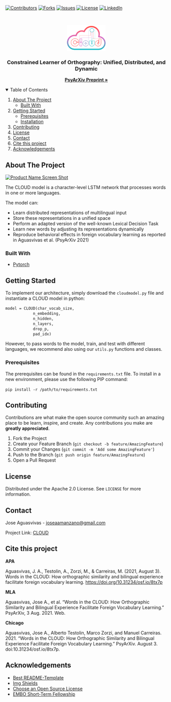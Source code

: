 <!--
*** Thanks for checking out the Best-README-Template. If you have a suggestion
*** that would make this better, please fork the repo and create a pull request
*** or simply open an issue with the tag "enhancement".
*** Thanks again! Now go create something AMAZING! :D
-->



<!-- PROJECT SHIELDS -->
<!--
*** I'm using markdown "reference style" links for readability.
*** Reference links are enclosed in brackets [ ] instead of parentheses ( ).
*** See the bottom of this document for the declaration of the reference variables
*** for contributors-url, forks-url, etc. This is an optional, concise syntax you may use.
*** https://www.markdownguide.org/basic-syntax/#reference-style-links
-->
[![Contributors][contributors-shield]][contributors-url]
[![Forks][forks-shield]][forks-url]
[![Issues][issues-shield]][issues-url]
[![License][license-shield]][license-url]
[![LinkedIn][linkedin-shield]][linkedin-url]



<!-- PROJECT LOGO -->
<br />
<p align="center">
  <a href="https://github.com/JoseAAManzano/CLOUD">
    <img src="images/logo.png" alt="Logo" width="120" height="80">
  </a>

  <h3 align="center">Constrained Learner of Orthography: Unified, Distributed, and Dynamic</h3>

  <p align="center">
    <a href="https://psyarxiv.com/8tx7p/"><strong>PsyArXiv Preprint »</strong></a>
  </p>
</p>



<!-- TABLE OF CONTENTS -->
<details open="open">
  <summary>Table of Contents</summary>
  <ol>
    <li>
      <a href="#about-the-project">About The Project</a>
      <ul>
        <li><a href="#built-with">Built With</a></li>
      </ul>
    </li>
    <li>
      <a href="#getting-started">Getting Started</a>
      <ul>
        <li><a href="#prerequisites">Prerequisites</a></li>
        <li><a href="#installation">Installation</a></li>
      </ul>
    </li>
    <li><a href="#contributing">Contributing</a></li>
    <li><a href="#license">License</a></li>
    <li><a href="#contact">Contact</a></li>
	<li><a href="#cite-this-project">Cite this project</a></li>
    <li><a href="#acknowledgements">Acknowledgements</a></li>
  </ol>
</details>



<!-- ABOUT THE PROJECT -->
## About The Project

[![Product Name Screen Shot][product-screenshot]](https://github.com/JoseAAManzano/CLOUD)

The CLOUD model is a character-level LSTM network that processes words in one or more languages.

The model can:
* Learn distributed representations of multilingual input
* Store these representations in a unified space
* Perform an adapted version of the well-known Lexical Decision Task
* Learn new words by adjusting its representations dynamically
* Reproduce behavioral effects in foreign vocabulary learning as reported in Aguasvivas et al. (PsyArXiv 2021)

### Built With

* [Pytorch](https://pytorch.org/)



<!-- GETTING STARTED -->
## Getting Started

To implement our architecture, simply download the `cloudmodel.py` file and instantiate a CLOUD model in python:

```from cloudmodel import CLOUD
model = CLOUD(char_vocab_size,
			n_embedding,
			n_hidden,
			n_layers,
			drop_p,
			pad_idx)
```

However, to pass words to the model, train, and test with different languages, we recommend also using our `utils.py` functions and classes.

### Prerequisites

The prerequisites can be found in the `requirements.txt` file. To install in a new environment, please use the following PIP command:

```pip install -r /path/to/requirements.txt```


<!-- CONTRIBUTING -->
## Contributing

Contributions are what make the open source community such an amazing place to be learn, inspire, and create. Any contributions you make are **greatly appreciated**.

1. Fork the Project
2. Create your Feature Branch (`git checkout -b feature/AmazingFeature`)
3. Commit your Changes (`git commit -m 'Add some AmazingFeature'`)
4. Push to the Branch (`git push origin feature/AmazingFeature`)
5. Open a Pull Request



<!-- LICENSE -->
## License

Distributed under the Apache 2.0 License. See `LICENSE` for more information.



<!-- CONTACT -->
## Contact

Jose Aguasvivas - joseaamanzano@gmail.com

Project Link: [CLOUD](https://github.com/JoseAAManzano/CLOUD/)

<!-- CITATION -->
## Cite this project

**APA**

Aguasvivas, J. A., Testolin, A., Zorzi, M., & Carreiras, M. (2021, August 3). Words in the CLOUD: How orthographic similarity and bilingual experience facilitate foreign vocabulary learning. https://doi.org/10.31234/osf.io/8tx7p

**MLA**

Aguasvivas, Jose A., et al. “Words in the CLOUD: How Orthographic Similarity and Bilingual Experience Facilitate Foreign Vocabulary Learning.” PsyArXiv, 3 Aug. 2021. Web.

**Chicago**

Aguasvivas, Jose A., Alberto Testolin, Marco Zorzi, and Manuel Carreiras. 2021. “Words in the CLOUD: How Orthographic Similarity and Bilingual Experience Facilitate Foreign Vocabulary Learning.” PsyArXiv. August 3. doi:10.31234/osf.io/8tx7p.

<!-- ACKNOWLEDGEMENTS -->
## Acknowledgements
* [Best README-Template](https://github.com/othneildrew/Best-README-Template)
* [Img Shields](https://shields.io)
* [Choose an Open Source License](https://choosealicense.com)
* [EMBO Short-Term Fellowship](https://www.embo.org/funding/)





<!-- MARKDOWN LINKS & IMAGES -->
<!-- https://www.markdownguide.org/basic-syntax/#reference-style-links -->
[contributors-shield]: https://img.shields.io/github/contributors/othneildrew/Best-README-Template.svg?style=for-the-badge
[contributors-url]: https://github.com/JoseAAManzano/CLOUD/graphs/contributors
[forks-shield]: https://img.shields.io/github/forks/othneildrew/Best-README-Template.svg?style=for-the-badge
[forks-url]: https://github.com/JoseAAManzano/CLOUDnetwork/members
[issues-shield]: https://img.shields.io/github/issues/JoseAAManzano/CLOUD
[issues-url]: https://github.com/JoseAAManzano/CLOUD/issues
[license-shield]: https://img.shields.io/badge/License-Apache%202.0-blue.svg
[license-url]: https://github.com/othneildrew/Best-README-Template/blob/master/LICENSE.txt
[linkedin-shield]: https://img.shields.io/badge/-LinkedIn-black.svg?style=for-the-badge&logo=linkedin&colorB=555
[linkedin-url]: https://linkedin.com/in/joseaamanzano
[product-screenshot]: images/Fig1.png
